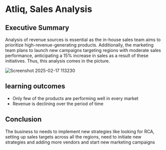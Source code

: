 # Atliq, Sales Analysis

## Executive Summary

Analysis of revenue sources is essential as the in-house sales team aims to prioritize high-revenue-generating products. Additionally, the marketing team plans to launch new campaigns targeting regions with moderate sales performance, anticipating a 15% increase in sales as a result of these initiatives. Thus, this analysis comes in the picture.


![Screenshot 2025-02-17 113230](https://github.com/user-attachments/assets/c6e458f0-c041-4cbe-b9cc-f75852dda231)


## learning outcomes
- Only few of the products are performing well in every market
- Revenue is declining over the period of time


## Conclusion
The business to needs to implement new strategies like looking for RCA, setting up sales targets across all the regions, need to initiate new strategies and adding more vendors and start new marketing campaigns



